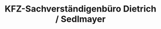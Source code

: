 ---
title: "KFZ-Sachverständigenbüro Dietrich / Sedlmayer"
url: /muenchen/kfz-sachverstaendigenbuero-dietrich-sedlmayer/
shop: Autowerkstatt
---
